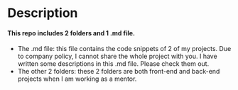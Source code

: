 # Description

#### This repo includes 2 folders and 1 .md file. 
+ The .md file: this file contains the code snippets of 2 of my projects. Due to company policy, I cannot share the whole project with you. I have written some descriptions in this .md file. Please check them out.
+ The other 2 folders: these 2 folders are both front-end and back-end projects when I am working as a mentor.
